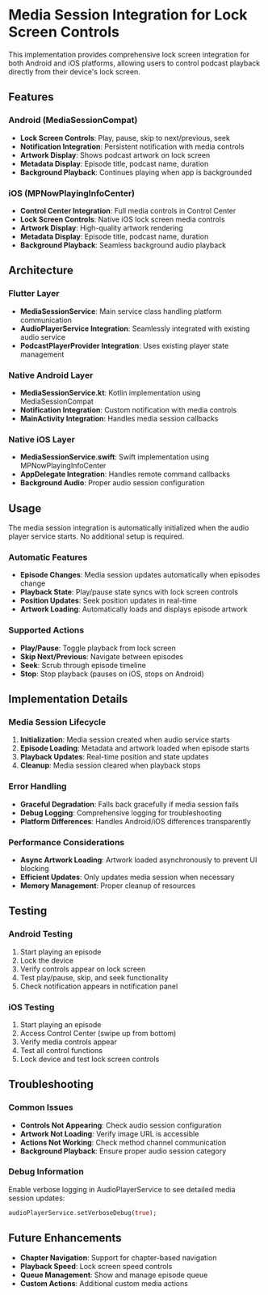 # Media Session Integration for Lock Screen Controls

This implementation provides comprehensive lock screen integration for both Android and iOS platforms, allowing users to control podcast playback directly from their device's lock screen.

## Features

### Android (MediaSessionCompat)
- **Lock Screen Controls**: Play, pause, skip to next/previous, seek
- **Notification Integration**: Persistent notification with media controls
- **Artwork Display**: Shows podcast artwork on lock screen
- **Metadata Display**: Episode title, podcast name, duration
- **Background Playback**: Continues playing when app is backgrounded

### iOS (MPNowPlayingInfoCenter)
- **Control Center Integration**: Full media controls in Control Center
- **Lock Screen Controls**: Native iOS lock screen media controls
- **Artwork Display**: High-quality artwork rendering
- **Metadata Display**: Episode title, podcast name, duration
- **Background Playback**: Seamless background audio playback

## Architecture

### Flutter Layer
- **MediaSessionService**: Main service class handling platform communication
- **AudioPlayerService Integration**: Seamlessly integrated with existing audio service
- **PodcastPlayerProvider Integration**: Uses existing player state management

### Native Android Layer
- **MediaSessionService.kt**: Kotlin implementation using MediaSessionCompat
- **Notification Integration**: Custom notification with media controls
- **MainActivity Integration**: Handles media session callbacks

### Native iOS Layer
- **MediaSessionService.swift**: Swift implementation using MPNowPlayingInfoCenter
- **AppDelegate Integration**: Handles remote command callbacks
- **Background Audio**: Proper audio session configuration

## Usage

The media session integration is automatically initialized when the audio player service starts. No additional setup is required.

### Automatic Features
- **Episode Changes**: Media session updates automatically when episodes change
- **Playback State**: Play/pause state syncs with lock screen controls
- **Position Updates**: Seek position updates in real-time
- **Artwork Loading**: Automatically loads and displays episode artwork

### Supported Actions
- **Play/Pause**: Toggle playback from lock screen
- **Skip Next/Previous**: Navigate between episodes
- **Seek**: Scrub through episode timeline
- **Stop**: Stop playback (pauses on iOS, stops on Android)

## Implementation Details

### Media Session Lifecycle
1. **Initialization**: Media session created when audio service starts
2. **Episode Loading**: Metadata and artwork loaded when episode starts
3. **Playback Updates**: Real-time position and state updates
4. **Cleanup**: Media session cleared when playback stops

### Error Handling
- **Graceful Degradation**: Falls back gracefully if media session fails
- **Debug Logging**: Comprehensive logging for troubleshooting
- **Platform Differences**: Handles Android/iOS differences transparently

### Performance Considerations
- **Async Artwork Loading**: Artwork loaded asynchronously to prevent UI blocking
- **Efficient Updates**: Only updates media session when necessary
- **Memory Management**: Proper cleanup of resources

## Testing

### Android Testing
1. Start playing an episode
2. Lock the device
3. Verify controls appear on lock screen
4. Test play/pause, skip, and seek functionality
5. Check notification appears in notification panel

### iOS Testing
1. Start playing an episode
2. Access Control Center (swipe up from bottom)
3. Verify media controls appear
4. Test all control functions
5. Lock device and test lock screen controls

## Troubleshooting

### Common Issues
- **Controls Not Appearing**: Check audio session configuration
- **Artwork Not Loading**: Verify image URL is accessible
- **Actions Not Working**: Check method channel communication
- **Background Playback**: Ensure proper audio session category

### Debug Information
Enable verbose logging in AudioPlayerService to see detailed media session updates:
```dart
audioPlayerService.setVerboseDebug(true);
```

## Future Enhancements

- **Chapter Navigation**: Support for chapter-based navigation
- **Playback Speed**: Lock screen speed controls
- **Queue Management**: Show and manage episode queue
- **Custom Actions**: Additional custom media actions
